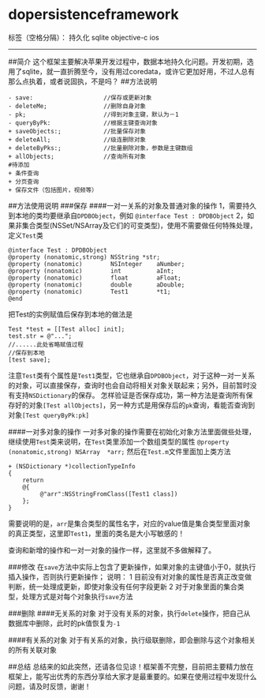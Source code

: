 # dopersistenceframework

标签（空格分隔）： 持久化 sqlite objective-c ios

---

##简介
这个框架主要解决苹果开发过程中，数据本地持久化问题。开发初期，选用了sqlite，就一直折腾至今，没有用过coredata，或许它更加好用，不过人总有那么点执着，或者说固执，不是吗？
##方法说明

    - save:                    //保存或更新对象
    - deleteMe;                //删除自身对象
    - pk;                      //得到对象主键，默认为－1
    - queryByPk:               //根据主键查询对象
    + saveObjects:;            //批量保存对象
    + deleteAll;               //级连删除对象
    + deleteByPks:;            //批量删除对象，参数是主键数组
    + allObjects;              //查询所有对象
    #待添加
    + 条件查询
    + 分页查询
    + 保存文件（包括图片，视频等）
##方法使用说明
###保存
####一对一关系的对象及普通对象的操作
1，需要持久到本地的类均要继承自`DPDBObject`，例如
`@interface Test : DPDBObject`
2，如果非集合类型(NSSet/NSArray及它们的可变类型)，使用不需要做任何特殊处理，定义`Test`类

    @interface Test : DPDBObject
    @property (nonatomic,strong) NSString *str;
    @property (nonatomic)        NSInteger    aNumber;
    @property (nonatomic)        int          aInt;
    @property (nonatomic)        float        aFloat;
    @property (nonatomic)        double       aDouble;
    @property (nonatomic)        Test1        *t1;
    @end

把Test的实例赋值后保存到本地的做法是

    Test *test = [[Test alloc] init];
    test.str = @"...";
    //......此处省略赋值过程
    //保存到本地
    [test save];
注意`Test`类有个属性是`Test1`类型，它也继承自`DPDBObject`，对于这种一对一关系的对象，可以直接保存，查询时也会自动将相关对象关联起来；另外，目前暂时没有支持`NSDictionary`的保存。
怎样验证是否保存成功，第一种方法是查询所有保存好的对象`[Test allObjects]`，另一种方式是用保存后的`pk`查询，看能否查询到对象`[Test queryByPk:pk]`

####一对多对象的操作
一对多对象的操作需要在初始化对象方法里面做些处理，继续使用`Test`类来说明，在`Test`类里添加一个数组类型的属性
`@property (nonatomic,strong) NSArray  *arr;`
然后在`Test.m`文件里面加上类方法

    + (NSDictionary *)collectionTypeInfo
    {
        return
        @{
             @"arr":NSStringFromClass([Test1 class])
        };
    }
需要说明的是，`arr`是集合类型的属性名字，对应的value值是集合类型里面对象的真正类型，这里即`Test1`，里面的类名是大小写敏感的！

查询和新增的操作和一对一对象的操作一样，这里就不多做解释了。

###修改
在`save`方法中实际上包含了更新操作，如果对象的主键值小于0，就执行插入操作，否则执行更新操作；
说明：
1 目前没有对对象的属性是否真正改变做判断，统一处理成更新，即使对象没有任何字段更新
      2 对于对象里面的集合类型，处理方式是对每个对象执行`save`方法
      
###删除
####无关系的对象
对于没有关系的对象，执行`delete`操作，把自己从数据库中删除，此时的pk值恢复为`-1`

####有关系的对象
对于有关系的对象，执行级联删除，即会删除与这个对象相关的所有关联对象



##总结
总结来的如此突然，还请各位见谅！框架善不完整，目前把主要精力放在框架上，能写出优秀的东西分享给大家才是最重要的。如果在使用过程中发现什么问题，请及时反馈，谢谢！





